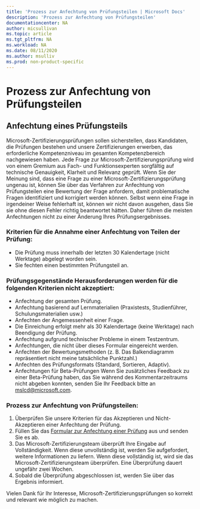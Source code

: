 ```yaml
---
title: 'Prozess zur Anfechtung von Prüfungsteilen | Microsoft Docs'
description: 'Prozess zur Anfechtung von Prüfungsteilen' 
documentationcenter: NA 
author: micsullivan
ms.topic: article
ms.tgt_pltfrm: NA
ms.workload: NA
ms.date: 08/11/2020
ms.author: msulliv
ms.prod: non-product-specific
---
```

# Prozess zur Anfechtung von Prüfungsteilen

## Anfechtung eines Prüfungsteils

Microsoft-Zertifizierungsprüfungen sollen sicherstellen, dass Kandidaten, die Prüfungen bestehen und unsere Zertifizierungen erwerben, das erforderliche Kompetenzniveau im gesamten Kompetenzbereich nachgewiesen haben. Jede Frage zur Microsoft-Zertifizierungsprüfung wird von einem Gremium aus Fach- und Funktionsexperten sorgfältig auf technische Genauigkeit, Klarheit und Relevanz geprüft. Wenn Sie der Meinung sind, dass eine Frage zu einer Microsoft-Zertifizierungsprüfung ungenau ist, können Sie über das Verfahren zur Anfechtung von Prüfungsteilen eine Bewertung der Frage anfordern, damit problematische Fragen identifiziert und korrigiert werden können. Selbst wenn eine Frage in irgendeiner Weise fehlerhaft ist, können wir nicht davon ausgehen, dass Sie sie ohne diesen Fehler richtig beantwortet hätten. Daher führen die meisten Anfechtungen nicht zu einer Änderung Ihres Prüfungsergebnisses.

### Kriterien für die Annahme einer Anfechtung von Teilen der Prüfung:

- Die Prüfung muss innerhalb der letzten 30 Kalendertage (nicht Werktage) abgelegt worden sein.
- Sie fechten einen bestimmten Prüfungsteil an.


### Prüfungsgegenstände Herausforderungen werden für die folgenden Kriterien nicht akzeptiert:

- Anfechtung der gesamten Prüfung.
- Anfechtung basierend auf Lernmaterialien (Praxistests, Studienführer, Schulungsmaterialien usw.)
- Anfechten der Angemessenheit einer Frage.
- Die Einreichung erfolgt mehr als 30 Kalendertage (keine Werktage) nach Beendigung der Prüfung.
- Anfechtung aufgrund technischer Probleme in einem Testzentrum.
- Anfechtungen, die nicht über dieses Formular eingereicht werden.
- Anfechten der Bewertungsmethoden (z. B. Das Balkendiagramm repräsentiert nicht meine tatsächliche Punktzahl.)
- Anfechten des Prüfungsformats (Standard, Sortieren, Adaptiv).
- Anfechtungen für Beta-Prüfungen Wenn Sie zusätzliches Feedback zu einer Beta-Prüfung haben, das Sie während des Kommentarzeitraums nicht abgeben konnten, senden Sie Ihr Feedback bitte an [mslcd@microsoft.com](mailto:mslcd@microsoft.com).

### Prozess zur Anfechtung von Prüfungsteilen:

1. Überprüfen Sie unsere Kriterien für das Akzeptieren und Nicht-Akzeptieren einer Anfechtung der Prüfung.
2. Füllen Sie das [Formular zur Anfechtung einer Prüfung](https://forms.office.com/Pages/ResponsePage.aspx?id=v4j5cvGGr0GRqy180BHbR9SQgdTBB3hHnpJO6XSRH7RURDkwT0FBRjQ5TVpFMjZXMTUzOElISVdTTS4u) aus und senden Sie es ab.
3. Das Microsoft-Zertifizierungsteam überprüft Ihre Eingabe auf Vollständigkeit. Wenn diese unvollständig ist, werden Sie aufgefordert, weitere Informationen zu liefern. Wenn diese vollständig ist, wird sie das Microsoft-Zertifizierungsteam überprüfen. Eine Überprüfung dauert ungefähr zwei Wochen.
4. Sobald die Überprüfung abgeschlossen ist, werden Sie über das Ergebnis informiert.

Vielen Dank für Ihr Interesse, Microsoft-Zertifizierungsprüfungen so korrekt und relevant wie möglich zu machen.
